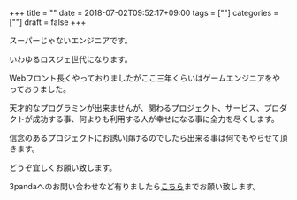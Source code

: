 +++
title = ""
date = 2018-07-02T09:52:17+09:00
tags = [""]
categories = [""]
draft = false
+++

スーパーじゃないエンジニアです。

いわゆるロスジェ世代になります。

Webフロント長くやっておりましたがここ三年くらいはゲームエンジニアをやっておりました。

天才的なプログラミンが出来ませんが、関わるプロジェクト、サービス、プロダクトが成功する事、何よりも利用する人が幸せになる事に全力を尽くします。

信念のあるプロジェクトにお誘い頂けるのでしたら出来る事は何でもやらせて頂きます。

どうぞ宜しくお願い致します。


3pandaへのお問い合わせなど有りましたら[こちら](https://docs.google.com/forms/d/e/1FAIpQLScwSTE25m2hve8s0VNAoFb__Jm_zabP7Snh1kn5b3Ri2_x1pw/viewform)までお願い致します。
